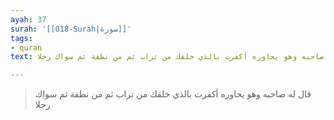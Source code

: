 ```yaml
---
ayah: 37
surah: '[[018-Surah|سورة]]'
tags:
- quran
text: قال له صاحبه وهو يحاوره أكفرت بالذي خلقك من تراب ثم من نطفة ثم سواك رجلا

---
```

> قال له صاحبه وهو يحاوره أكفرت بالذي خلقك من تراب ثم من نطفة ثم سواك رجلا
